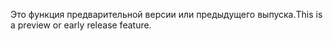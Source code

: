 <span data-ttu-id="7bfaa-101">Это функция предварительной версии или предыдущего выпуска.</span><span class="sxs-lookup"><span data-stu-id="7bfaa-101">This is a preview or early release feature.</span></span>
